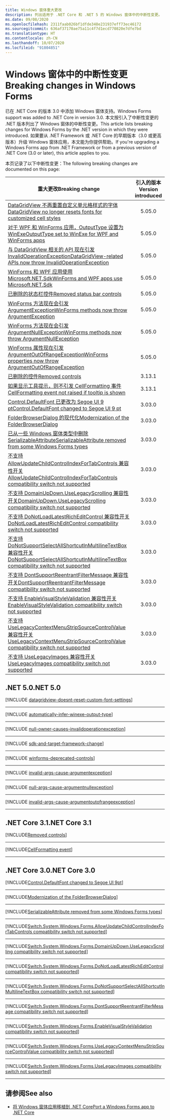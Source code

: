 ```yaml
---
title: Windows 窗体重大更改
description: 列出适用于 .NET Core 和 .NET 5 的 Windows 窗体中的中断性变更。
ms.date: 09/08/2020
ms.openlocfilehash: 2311faab026bf1dfde348e231937eff73ec46172
ms.sourcegitcommit: 636af37170ae75a11c4f7d1ecd770820e7dfe7bd
ms.translationtype: HT
ms.contentlocale: zh-CN
ms.lasthandoff: 10/07/2020
ms.locfileid: "91804851"
---
```

# <a name="breaking-changes-in-windows-forms"></a><span data-ttu-id="e2541-103">Windows 窗体中的中断性变更</span><span class="sxs-lookup"><span data-stu-id="e2541-103">Breaking changes in Windows Forms</span></span>

<span data-ttu-id="e2541-104">已在 .NET Core 的版本 3.0 中添加 Windows 窗体支持。</span><span class="sxs-lookup"><span data-stu-id="e2541-104">Windows Forms support was added to .NET Core in version 3.0.</span></span> <span data-ttu-id="e2541-105">本文按引入了中断性变更的 .NET 版本列出了 Windows 窗体的中断性变更。</span><span class="sxs-lookup"><span data-stu-id="e2541-105">This article lists breaking changes for Windows Forms by the .NET version in which they were introduced.</span></span> <span data-ttu-id="e2541-106">如果要从 .NET Framework 或 .NET Core 的早期版本（3.0 或更高版本）升级 Windows 窗体应用，本文能为你提供帮助。</span><span class="sxs-lookup"><span data-stu-id="e2541-106">If you're upgrading a Windows Forms app from .NET Framework or from a previous version of .NET Core (3.0 or later), this article applies to you.</span></span>

<span data-ttu-id="e2541-107">本页记录了以下中断性变更：</span><span class="sxs-lookup"><span data-stu-id="e2541-107">The following breaking changes are documented on this page:</span></span>

| <span data-ttu-id="e2541-108">重大更改</span><span class="sxs-lookup"><span data-stu-id="e2541-108">Breaking change</span></span> | <span data-ttu-id="e2541-109">引入的版本</span><span class="sxs-lookup"><span data-stu-id="e2541-109">Version introduced</span></span> |
| - | :-: |
| [<span data-ttu-id="e2541-110">DataGridView 不再重置自定义单元格样式的字体</span><span class="sxs-lookup"><span data-stu-id="e2541-110">DataGridView no longer resets fonts for customized cell styles</span></span>](#datagridview-no-longer-resets-fonts-for-customized-cell-styles) | <span data-ttu-id="e2541-111">5.0</span><span class="sxs-lookup"><span data-stu-id="e2541-111">5.0</span></span> |
| [<span data-ttu-id="e2541-112">对于 WPF 和 WinForms 应用，OutputType 设置为 WinExe</span><span class="sxs-lookup"><span data-stu-id="e2541-112">OutputType set to WinExe for WPF and WinForms apps</span></span>](#outputtype-set-to-winexe-for-wpf-and-winforms-apps) | <span data-ttu-id="e2541-113">5.0</span><span class="sxs-lookup"><span data-stu-id="e2541-113">5.0</span></span> |
| [<span data-ttu-id="e2541-114">与 DataGridView 相关的 API 现在引发 InvalidOperationException</span><span class="sxs-lookup"><span data-stu-id="e2541-114">DataGridView-related APIs now throw InvalidOperationException</span></span>](#datagridview-related-apis-now-throw-invalidoperationexception) | <span data-ttu-id="e2541-115">5.0</span><span class="sxs-lookup"><span data-stu-id="e2541-115">5.0</span></span> |
| [<span data-ttu-id="e2541-116">WinForms 和 WPF 应用使用 Microsoft.NET.Sdk</span><span class="sxs-lookup"><span data-stu-id="e2541-116">WinForms and WPF apps use Microsoft.NET.Sdk</span></span>](#winforms-and-wpf-apps-use-microsoftnetsdk) | <span data-ttu-id="e2541-117">5.0</span><span class="sxs-lookup"><span data-stu-id="e2541-117">5.0</span></span> |
| [<span data-ttu-id="e2541-118">已删除的状态栏控件</span><span class="sxs-lookup"><span data-stu-id="e2541-118">Removed status bar controls</span></span>](#removed-status-bar-controls) | <span data-ttu-id="e2541-119">5.0</span><span class="sxs-lookup"><span data-stu-id="e2541-119">5.0</span></span> |
| [<span data-ttu-id="e2541-120">WinForms 方法现在会引发 ArgumentException</span><span class="sxs-lookup"><span data-stu-id="e2541-120">WinForms methods now throw ArgumentException</span></span>](#winforms-methods-now-throw-argumentexception) | <span data-ttu-id="e2541-121">5.0</span><span class="sxs-lookup"><span data-stu-id="e2541-121">5.0</span></span> |
| [<span data-ttu-id="e2541-122">WinForms 方法现在会引发 ArgumentNullException</span><span class="sxs-lookup"><span data-stu-id="e2541-122">WinForms methods now throw ArgumentNullException</span></span>](#winforms-methods-now-throw-argumentnullexception) | <span data-ttu-id="e2541-123">5.0</span><span class="sxs-lookup"><span data-stu-id="e2541-123">5.0</span></span> |
| [<span data-ttu-id="e2541-124">WinForms 属性现在引发 ArgumentOutOfRangeException</span><span class="sxs-lookup"><span data-stu-id="e2541-124">WinForms properties now throw ArgumentOutOfRangeException</span></span>](#winforms-properties-now-throw-argumentoutofrangeexception) | <span data-ttu-id="e2541-125">5.0</span><span class="sxs-lookup"><span data-stu-id="e2541-125">5.0</span></span> |
| [<span data-ttu-id="e2541-126">已删除的控件</span><span class="sxs-lookup"><span data-stu-id="e2541-126">Removed controls</span></span>](#removed-controls) | <span data-ttu-id="e2541-127">3.1</span><span class="sxs-lookup"><span data-stu-id="e2541-127">3.1</span></span> |
| [<span data-ttu-id="e2541-128">如果显示工具提示，则不引发 CellFormatting 事件</span><span class="sxs-lookup"><span data-stu-id="e2541-128">CellFormatting event not raised if tooltip is shown</span></span>](#cellformatting-event-not-raised-if-tooltip-is-shown) | <span data-ttu-id="e2541-129">3.1</span><span class="sxs-lookup"><span data-stu-id="e2541-129">3.1</span></span> |
| [<span data-ttu-id="e2541-130">Control.DefaultFont 已更改为 Segoe UI 9 pt</span><span class="sxs-lookup"><span data-stu-id="e2541-130">Control.DefaultFont changed to Segoe UI 9 pt</span></span>](#default-control-font-changed-to-segoe-ui-9-pt) | <span data-ttu-id="e2541-131">3.0</span><span class="sxs-lookup"><span data-stu-id="e2541-131">3.0</span></span> |
| [<span data-ttu-id="e2541-132">FolderBrowserDialog 的现代化</span><span class="sxs-lookup"><span data-stu-id="e2541-132">Modernization of the FolderBrowserDialog</span></span>](#modernization-of-the-folderbrowserdialog) | <span data-ttu-id="e2541-133">3.0</span><span class="sxs-lookup"><span data-stu-id="e2541-133">3.0</span></span> |
| [<span data-ttu-id="e2541-134">已从一些 Windows 窗体类型中删除 SerializableAttribute</span><span class="sxs-lookup"><span data-stu-id="e2541-134">SerializableAttribute removed from some Windows Forms types</span></span>](#serializableattribute-removed-from-some-windows-forms-types) | <span data-ttu-id="e2541-135">3.0</span><span class="sxs-lookup"><span data-stu-id="e2541-135">3.0</span></span> |
| [<span data-ttu-id="e2541-136">不支持 AllowUpdateChildControlIndexForTabControls 兼容性开关</span><span class="sxs-lookup"><span data-stu-id="e2541-136">AllowUpdateChildControlIndexForTabControls compatibility switch not supported</span></span>](#allowupdatechildcontrolindexfortabcontrols-compatibility-switch-not-supported) | <span data-ttu-id="e2541-137">3.0</span><span class="sxs-lookup"><span data-stu-id="e2541-137">3.0</span></span> |
| [<span data-ttu-id="e2541-138">不支持 DomainUpDown.UseLegacyScrolling 兼容性开关</span><span class="sxs-lookup"><span data-stu-id="e2541-138">DomainUpDown.UseLegacyScrolling compatibility switch not supported</span></span>](#domainupdownuselegacyscrolling-compatibility-switch-not-supported) | <span data-ttu-id="e2541-139">3.0</span><span class="sxs-lookup"><span data-stu-id="e2541-139">3.0</span></span> |
| [<span data-ttu-id="e2541-140">不支持 DoNotLoadLatestRichEditControl 兼容性开关</span><span class="sxs-lookup"><span data-stu-id="e2541-140">DoNotLoadLatestRichEditControl compatibility switch not supported</span></span>](#donotloadlatestricheditcontrol-compatibility-switch-not-supported) | <span data-ttu-id="e2541-141">3.0</span><span class="sxs-lookup"><span data-stu-id="e2541-141">3.0</span></span> |
| [<span data-ttu-id="e2541-142">不支持 DoNotSupportSelectAllShortcutInMultilineTextBox 兼容性开关</span><span class="sxs-lookup"><span data-stu-id="e2541-142">DoNotSupportSelectAllShortcutInMultilineTextBox compatibility switch not supported</span></span>](#donotsupportselectallshortcutinmultilinetextbox-compatibility-switch-not-supported) | <span data-ttu-id="e2541-143">3.0</span><span class="sxs-lookup"><span data-stu-id="e2541-143">3.0</span></span> |
| [<span data-ttu-id="e2541-144">不支持 DontSupportReentrantFilterMessage 兼容性开关</span><span class="sxs-lookup"><span data-stu-id="e2541-144">DontSupportReentrantFilterMessage compatibility switch not supported</span></span>](#dontsupportreentrantfiltermessage-compatibility-switch-not-supported) | <span data-ttu-id="e2541-145">3.0</span><span class="sxs-lookup"><span data-stu-id="e2541-145">3.0</span></span> |
| [<span data-ttu-id="e2541-146">不支持 EnableVisualStyleValidation 兼容性开关</span><span class="sxs-lookup"><span data-stu-id="e2541-146">EnableVisualStyleValidation compatibility switch not supported</span></span>](#enablevisualstylevalidation-compatibility-switch-not-supported) | <span data-ttu-id="e2541-147">3.0</span><span class="sxs-lookup"><span data-stu-id="e2541-147">3.0</span></span> |
| [<span data-ttu-id="e2541-148">不支持 UseLegacyContextMenuStripSourceControlValue 兼容性开关</span><span class="sxs-lookup"><span data-stu-id="e2541-148">UseLegacyContextMenuStripSourceControlValue compatibility switch not supported</span></span>](#uselegacycontextmenustripsourcecontrolvalue-compatibility-switch-not-supported) | <span data-ttu-id="e2541-149">3.0</span><span class="sxs-lookup"><span data-stu-id="e2541-149">3.0</span></span> |
| [<span data-ttu-id="e2541-150">不支持 UseLegacyImages 兼容性开关</span><span class="sxs-lookup"><span data-stu-id="e2541-150">UseLegacyImages compatibility switch not supported</span></span>](#uselegacyimages-compatibility-switch-not-supported) | <span data-ttu-id="e2541-151">3.0</span><span class="sxs-lookup"><span data-stu-id="e2541-151">3.0</span></span> |

## <a name="net-50"></a><span data-ttu-id="e2541-152">.NET 5.0</span><span class="sxs-lookup"><span data-stu-id="e2541-152">.NET 5.0</span></span>

[!INCLUDE [datagridview-doesnt-reset-custom-font-settings](../../../includes/core-changes/windowsforms/5.0/datagridview-doesnt-reset-custom-font-settings.md)]

***

[!INCLUDE [automatically-infer-winexe-output-type](../../../includes/core-changes/windowsforms/5.0/automatically-infer-winexe-output-type.md)]

***

[!INCLUDE [null-owner-causes-invalidoperationexception](../../../includes/core-changes/windowsforms/5.0/null-owner-causes-invalidoperationexception.md)]

***

[!INCLUDE [sdk-and-target-framework-change](../../../includes/core-changes/windowsforms/5.0/sdk-and-target-framework-change.md)]

***

[!INCLUDE [winforms-deprecated-controls](../../../includes/core-changes/windowsforms/5.0/winforms-deprecated-controls.md)]

***

[!INCLUDE [invalid-args-cause-argumentexception](../../../includes/core-changes/windowsforms/5.0/invalid-args-cause-argumentexception.md)]

***

[!INCLUDE [null-args-cause-argumentnullexception](../../../includes/core-changes/windowsforms/5.0/null-args-cause-argumentnullexception.md)]

***

[!INCLUDE [invalid-args-cause-argumentoutofrangeexception](../../../includes/core-changes/windowsforms/5.0/invalid-args-cause-argumentoutofrangeexception.md)]

***

## <a name="net-core-31"></a><span data-ttu-id="e2541-153">.NET Core 3.1</span><span class="sxs-lookup"><span data-stu-id="e2541-153">.NET Core 3.1</span></span>

[!INCLUDE[Removed controls](~/includes/core-changes/windowsforms/3.1/remove-controls-3.1.md)]

***

[!INCLUDE[CellFormatting event](~/includes/core-changes/windowsforms/3.1/cellformatting-event-not-raised.md)]

***

## <a name="net-core-30"></a><span data-ttu-id="e2541-154">.NET Core 3.0</span><span class="sxs-lookup"><span data-stu-id="e2541-154">.NET Core 3.0</span></span>

[!INCLUDE[Control.DefaultFont changed to Segoe UI 9pt](~/includes/core-changes/windowsforms/3.0/control-defaultfont-changed.md)]

***

[!INCLUDE[Modernization of the FolderBrowserDialog](~/includes/core-changes/windowsforms/3.0/modernized-folderbrowserdialog.md)]

***

[!INCLUDE[SerializableAttribute removed from some Windows Forms types](~/includes/core-changes/windowsforms/3.0/remove-serializationattribute.md)]

***

[!INCLUDE[Switch.System.Windows.Forms.AllowUpdateChildControlIndexForTabControls compatibility switch not supported](~/includes/core-changes/windowsforms/3.0/deprecate-allowupdatechildcontrolindexfortabcontrols.md)]

***

[!INCLUDE[Switch.System.Windows.Forms.DomainUpDown.UseLegacyScrolling compatibility switch not supported](~/includes/core-changes/windowsforms/3.0/deprecate-uselegacyscrolling.md)]

***

[!INCLUDE[Switch.System.Windows.Forms.DoNotLoadLatestRichEditControl compatibility switch not supported](~/includes/core-changes/windowsforms/3.0/deprecate-donotloadlatestricheditcontrol.md)]

***

[!INCLUDE[Switch.System.Windows.Forms.DoNotSupportSelectAllShortcutInMultilineTextBox compatibility switch not supported](~/includes/core-changes/windowsforms/3.0/deprecate-donotsupportselectallshortcutinmultilinetextbox.md)]

***

[!INCLUDE[Switch.System.Windows.Forms.DontSupportReentrantFilterMessage compatibility switch not supported](~/includes/core-changes/windowsforms/3.0/deprecate-dontsupportreentrantfiltermessage.md)]

***

[!INCLUDE[Switch.System.Windows.Forms.EnableVisualStyleValidation compatibility switch not supported](~/includes/core-changes/windowsforms/3.0/deprecate-enablevisualstylevalidation.md)]

***

[!INCLUDE[Switch.System.Windows.Forms.UseLegacyContextMenuStripSourceControlValue compatibility switch not supported](~/includes/core-changes/windowsforms/3.0/deprecate-uselegacycontextmenustripsourcecontrolvalue.md)]

***

[!INCLUDE[Switch.System.Windows.Forms.UseLegacyImages compatibility switch not supported](~/includes/core-changes/windowsforms/3.0/deprecate-uselegacyimages.md)]

***

## <a name="see-also"></a><span data-ttu-id="e2541-155">请参阅</span><span class="sxs-lookup"><span data-stu-id="e2541-155">See also</span></span>

- [<span data-ttu-id="e2541-156">将 Windows 窗体应用移植到 .NET Core</span><span class="sxs-lookup"><span data-stu-id="e2541-156">Port a Windows Forms app to .NET Core</span></span>](../porting/winforms.md)
